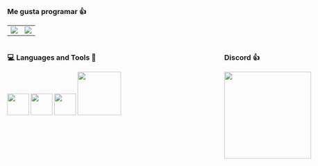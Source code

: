 ### Me gusta programar 👍

<table>
  <tr>
    <td align="center" style="padding=0;width=50%;">
      <img align="center" style="padding=0;" src="https://grs.quantumly.dev/api/?username=DarkApple55&show_icons=true&title_color=4F8CC9&text_color=9f9f9f&bg_color=00000000&hide_border=true&icon_color=4F8CC9&hide_title=true&count_private=true" />
    </td>
    <td align="center" style="padding=0;width=50%;">
      <img align="center" style="padding=0;" src="https://grs.quantumly.dev/api/top-langs/?username=DarkApple55&layout=compact&show_icons=true&title_color=4F8CC9&text_color=9f9f9f&bg_color=00000000&hide_border=true&icon_color=00000000&count_private=true" />
    </td>
  </tr>
</table>

<div style="display: flex; width: 1000px;">
  <div style="flex: 1;">
    <h3> 💻 Languages and Tools 🗿 </h3>
    <p>
      <img src="https://i.giphy.com/media/eNAsjO55tPbgaor7ma/200w.webp" width="50">
      <img src="https://i.giphy.com/media/IdyAQJVN2kVPNUrojM/200.webp" width="50">
      <img src="https://media3.giphy.com/media/kdFc8fubgS31b8DsVu/giphy.webp" width="50">
      <img src="https://media.giphy.com/media/kH1DBkPNyZPOk0BxrM/giphy.gif" width="100">
    </p>
  </div>
  <div style="flex: 1;">
    <h3> Discord 👍 </h3>
    <img src="https://lanyard.cnrad.dev/api/570000874773151759" height="200"/>
  </div>
</div>

<!--

**DarkApple55/DarkApple55** is a ✨ _special_ ✨ repository because its `README.md` (this file) appears on your GitHub profile.

Here are some ideas to get you started:

- 🔭 I’m currently working on ...
- 🌱 I’m currently learning ...
- 👯 I’m looking to collaborate on ...
- 🤔 I’m looking for help with ...
- 💬 Ask me about ...
- 📫 How to reach me: ...
- 😄 Pronouns: ...
- ⚡ Fun fact: ...
-->

